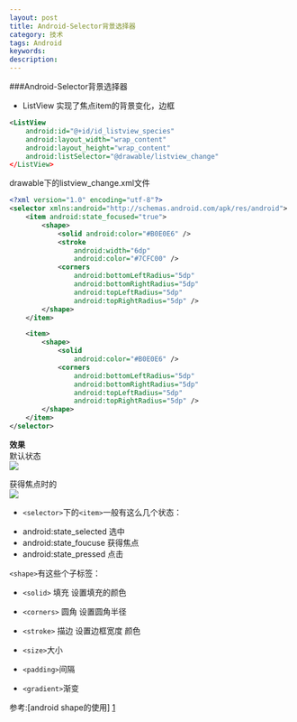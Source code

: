 ```yaml
---
layout: post
title: Android-Selector背景选择器
category: 技术
tags: Android
keywords: 
description: 
---  
```

###Android-Selector背景选择器  
- ListView  实现了焦点item的背景变化，边框

``` xml
<ListView
	android:id="@+id/id_listview_species"
    android:layout_width="wrap_content"
    android:layout_height="wrap_content"
    android:listSelector="@drawable/listview_change"
</ListView>
```
drawable下的listview_change.xml文件  

``` xml
<?xml version="1.0" encoding="utf-8"?>
<selector xmlns:android="http://schemas.android.com/apk/res/android">
	<item android:state_focused="true">
        <shape>
            <solid android:color="#B0E0E6" />
            <stroke 
	            android:width="6dp" 
	            android:color="#7CFC00" />
	        <corners 
				android:bottomLeftRadius="5dp"
				android:bottomRightRadius="5dp" 
				android:topLeftRadius="5dp" 
				android:topRightRadius="5dp" />
        </shape>
    </item>

    <item>
        <shape>
            <solid 
	            android:color="#B0E0E6" />
            <corners 
	            android:bottomLeftRadius="5dp" 
	            android:bottomRightRadius="5dp" 
	            android:topLeftRadius="5dp" 
	            android:topRightRadius="5dp" />
        </shape>
    </item>
</selector>
```

**效果**  
默认状态  
![](http://7xkxii.com1.z0.glb.clouddn.com/20151209list_default.jpg?imageMogr2/thumbnail/!50p)

获得焦点时的  
![](http://7xkxii.com1.z0.glb.clouddn.com/20151209list_fouc.jpg?imageMogr2/thumbnail/!50p)



- `<selector>`下的`<item>`一般有这么几个状态：  
 + android:state_selected   选中  
 + android:state_foucuse    获得焦点  
 + android:state_pressed    点击  



`<shape>`有这些个子标签：  

- `<solid>` 填充 设置填充的颜色  

- `<corners>` 圆角 设置圆角半径  

- `<stroke>` 描边 设置边框宽度 颜色  

- `<size>`大小  

- `<padding>`间隔  

- `<gradient>`渐变



参考:[android shape的使用] [1]

[1]: http://www.cnblogs.com/cyanfei/archive/2012/07/27/2612023.html
